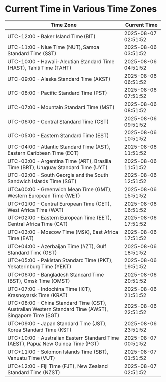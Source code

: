 # Current Time in Various Time Zones

| Time Zone | Current Time |
|-----------|--------------|
| UTC-12:00 - Baker Island Time (BIT) | 2025-08-07 02:51:52 |
| UTC-11:00 - Niue Time (NUT), Samoa Standard Time (SST) | 2025-08-06 03:51:52 |
| UTC-10:00 - Hawaii-Aleutian Standard Time (HAST), Tahiti Time (TAHT) | 2025-08-06 04:51:52 |
| UTC-09:00 - Alaska Standard Time (AKST) | 2025-08-06 06:51:52 |
| UTC-08:00 - Pacific Standard Time (PST) | 2025-08-06 07:51:52 |
| UTC-07:00 - Mountain Standard Time (MST) | 2025-08-06 08:51:52 |
| UTC-06:00 - Central Standard Time (CST) | 2025-08-06 09:51:52 |
| UTC-05:00 - Eastern Standard Time (EST) | 2025-08-06 10:51:52 |
| UTC-04:00 - Atlantic Standard Time (AST), Eastern Caribbean Time (ECT) | 2025-08-06 11:51:52 |
| UTC-03:00 - Argentina Time (ART), Brasília Time (BRT), Uruguay Standard Time (UYT) | 2025-08-06 11:51:52 |
| UTC-02:00 - South Georgia and the South Sandwich Islands Time (SGT) | 2025-08-06 12:51:52 |
| UTC±00:00 - Greenwich Mean Time (GMT), Western European Time (WET) | 2025-08-06 15:51:52 |
| UTC+01:00 - Central European Time (CET), West Africa Time (WAT) | 2025-08-06 16:51:52 |
| UTC+02:00 - Eastern European Time (EET), Central Africa Time (CAT) | 2025-08-06 17:51:52 |
| UTC+03:00 - Moscow Time (MSK), East Africa Time (EAT) | 2025-08-06 17:51:52 |
| UTC+04:00 - Azerbaijan Time (AZT), Gulf Standard Time (GST) | 2025-08-06 18:51:52 |
| UTC+05:00 - Pakistan Standard Time (PKT), Yekaterinburg Time (YEKT) | 2025-08-06 19:51:52 |
| UTC+06:00 - Bangladesh Standard Time (BST), Omsk Time (OMST) | 2025-08-06 20:51:52 |
| UTC+07:00 - Indochina Time (ICT), Krasnoyarsk Time (KRAT) | 2025-08-06 21:51:52 |
| UTC+08:00 - China Standard Time (CST), Australian Western Standard Time (AWST), Singapore Time (SGT) | 2025-08-06 22:51:52 |
| UTC+09:00 - Japan Standard Time (JST), Korea Standard Time (KST) | 2025-08-06 23:51:52 |
| UTC+10:00 - Australian Eastern Standard Time (AEST), Papua New Guinea Time (PGT) | 2025-08-07 00:51:52 |
| UTC+11:00 - Solomon Islands Time (SBT), Vanuatu Time (VUT) | 2025-08-07 01:51:52 |
| UTC+12:00 - Fiji Time (FJT), New Zealand Standard Time (NZST) | 2025-08-07 02:51:52 |
